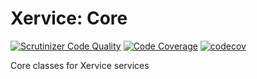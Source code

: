 Xervice: Core
====

[![Scrutinizer Code Quality](https://scrutinizer-ci.com/g/xervice/core/badges/quality-score.png?b=master)](https://scrutinizer-ci.com/g/xervice/core/?branch=master)
[![Code Coverage](https://scrutinizer-ci.com/g/xervice/core/badges/coverage.png?b=master)](https://scrutinizer-ci.com/g/xervice/core/?branch=master)
[![codecov](https://codecov.io/gh/xervice/core/branch/master/graph/badge.svg)](https://codecov.io/gh/xervice/core)

Core classes for Xervice services